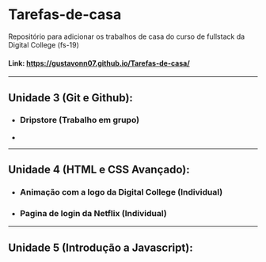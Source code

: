 # Tarefas-de-casa
Repositório para adicionar os trabalhos de casa do curso de fullstack da Digital College (fs-19)

#### Link: https://gustavonn07.github.io/Tarefas-de-casa/

<hr>

## Unidade 3 (Git e Github):
- ### Dripstore (Trabalho em grupo)
- 
<hr>

## Unidade 4 (HTML e CSS Avançado):
- ### Animação com a logo da Digital College (Individual)
- ### Pagina de login da Netflix (Individual)

<hr>

## Unidade 5 (Introdução a Javascript):
